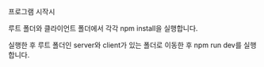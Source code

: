 프로그램 시작시 

루트 폴더와 클라이언트 폴더에서 각각 npm install을 실행합니다.

실행한 후 루트 폴더인 server와 client가 있는 폴더로 이동한 후 npm run dev를 실행합니다.